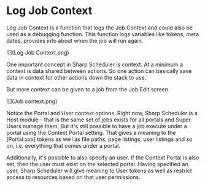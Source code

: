 # Log Job Context

Log Job Context is a function that logs the Job Context and could also be used as a debugging function. This function logs variables like tokens, meta dates, provides info about when the job will run again.

![](Log Job Context.png)

One important concept in Sharp Scheduler is context. At a minimum a context is data shared between actions. So one action can basically save data in context for other actions down the stack to use.

But more context can be given to a job from the Job Edit screen.

![](Job context.png)

Notice the Portal and User context options. Right now, Sharp Scheduler is a Host module - that is the same set of jobs exists for all portals and Super Users manage them. But it's still possible to have a job execute under a portal using the Context Portal setting. That gives a meaning to the [Portal:xxx] tokens as well as file paths, page listings, user listings and so on, i.e. everything that comes under a portal.

Additionally, it's possible to also specify an user. If the Context Portal is also set, then the user must exist on the selected portal. Having specified an user, Sharp Scheduler will give meaning to User tokens as well as restrict access to resources based on that user permissions.
